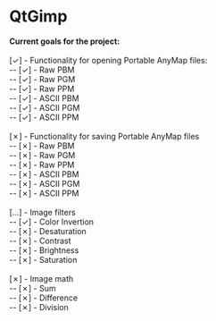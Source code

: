 # QtGimp

**Current goals for the project:** <br>
<br>
[✓] - Functionality for opening Portable AnyMap files: <br>
-- [✓] - Raw PBM <br>
-- [✓] - Raw PGM <br>
-- [✓] - Raw PPM <br> 
-- [✓] - ASCII PBM <br>
-- [✓] - ASCII PGM <br>
-- [✓] - ASCII PPM <br>
<br>
[✗] - Functionality for saving Portable AnyMap files <br>
-- [✗] - Raw PBM <br>
-- [✗] - Raw PGM <br>
-- [✗] - Raw PPM <br>
-- [✗] - ASCII PBM <br>
-- [✗] - ASCII PGM <br>
-- [✗] - ASCII PPM <br>
<br>
[...] - Image filters <br>
-- [✓] - Color Invertion <br>
-- [✗] - Desaturation <br>
-- [✗] - Contrast <br>
-- [✗] - Brightness <br>
-- [✗] - Saturation <br>
 <br>
[✗] - Image math <br>
-- [✗] - Sum <br>
-- [✗] - Difference <br>
-- [✗] - Division <br>
